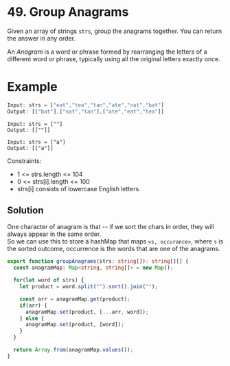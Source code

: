 # 49. Group Anagrams

Given an array of strings `strs`, group the anagrams together. You can return the answer in any order.

An *Anagram* is a word or phrase formed by rearranging the letters of a different word or phrase, typically using all the original letters exactly once.

# Example

```ts
Input: strs = ["eat","tea","tan","ate","nat","bat"]
Output: [["bat"],["nat","tan"],["ate","eat","tea"]]
```

```
Input: strs = [""]
Output: [[""]]
```

```
Input: strs = ["a"]
Output: [["a"]]
```



Constraints:
* 1 <= strs.length <= 104
* 0 <= strs[i].length <= 100
* strs[i] consists of lowercase English letters.

## Solution

One character of anagram is that -- if we sort the chars in order, they will always appear in the same order.  
So we can use this to store a hashMap that maps `<s, occurance>`, where `s` is the sorted outcome, occurrence is the words that are one of the anagrams.

```ts
export function groupAnagrams(strs: string[]): string[][] {
  const anagramMap: Map<string, string[]> = new Map();

  for(let word of strs) {
    let product = word.split("").sort().join("");

    const arr = anagramMap.get(product);
    if(arr) {
      anagramMap.set(product, [...arr, word]);
    } else {
      anagramMap.set(product, [word]);
    }
  }

  return Array.from(anagramMap.values());
}
```
